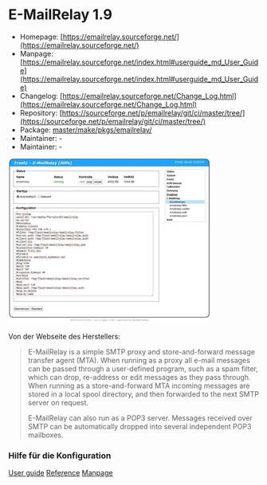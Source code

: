 # E-MailRelay 1.9
 - Homepage: [https://emailrelay.sourceforge.net/](https://emailrelay.sourceforge.net/)
 - Manpage: [https://emailrelay.sourceforge.net/index.html#userguide_md_User_Guide](https://emailrelay.sourceforge.net/index.html#userguide_md_User_Guide)
 - Changelog: [https://emailrelay.sourceforge.net/Change_Log.html](https://emailrelay.sourceforge.net/Change_Log.html)
 - Repository: [https://sourceforge.net/p/emailrelay/git/ci/master/tree/](https://sourceforge.net/p/emailrelay/git/ci/master/tree/)
 - Package: [master/make/pkgs/emailrelay/](https://github.com/Freetz-NG/freetz-ng/tree/master/make/pkgs/emailrelay/)
 - Maintainer: -
 - Maintainer: -

[![E-MailRelay](../screenshots/274_md.jpg)](../screenshots/274.jpg)

Von der Webseite des Herstellers:

> E-MailRelay is a simple SMTP proxy and store-and-forward message
> transfer agent (MTA). When running as a proxy all e-mail messages can
> be passed through a user-defined program, such as a spam filter, which
> can drop, re-address or edit messages as they pass through. When
> running as a store-and-forward MTA incoming messages are stored in a
> local spool directory, and then forwarded to the next SMTP server on
> request.
>
> E-MailRelay can also run as a POP3 server. Messages received over SMTP
> can be automatically dropped into several independent POP3 mailboxes.

### Hilfe für die Konfiguration

[User
guide](http://emailrelay.sourceforge.net/userguide.html)
[Reference](http://emailrelay.sourceforge.net/reference.html)
[Manpage](http://emailrelay.sourceforge.net/emailrelay-man.html)
